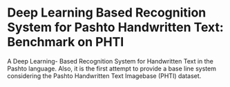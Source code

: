 # Deep Learning Based Recognition System for Pashto Handwritten Text: Benchmark on PHTI
A Deep Learning- Based Recognition System for Handwritten Text in the Pashto language. Also, it is the first attempt to provide a base line system considering the Pashto Handwritten Text Imagebase (PHTI) dataset.
